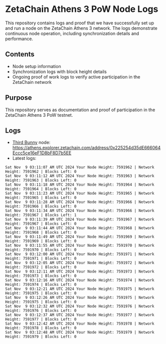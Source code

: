 # ZetaChain Athens 3 PoW Node Logs
This repository contains logs and proof that we have successfully set up and run a node on the ZetaChain Athens 3 network. The logs demonstrate continuous node operation, including synchronization details and performance.

## Contents
- Node setup information
- Synchronization logs with block height details
- Ongoing proof of work logs to verify active participation in the ZetaChain network

## Purpose
This repository serves as documentation and proof of participation in the ZetaChain Athens 3 PoW testnet.

## Logs

- [Third Bunny](https://thirdbunny.xyz/) node: https://athens.explorer.zetachain.com/address/0x225254d35dE666064Eccc5ce16eF1D8bF8D7b5EE
- Latest logs:
```
Sat Nov  9 03:11:07 AM UTC 2024 Your Node Height: 7591962 | Network Height: 7591962 | Blocks Left: 0
Sat Nov  9 03:11:12 AM UTC 2024 Your Node Height: 7591963 | Network Height: 7591963 | Blocks Left: 0
Sat Nov  9 03:11:18 AM UTC 2024 Your Node Height: 7591964 | Network Height: 7591964 | Blocks Left: 0
Sat Nov  9 03:11:23 AM UTC 2024 Your Node Height: 7591965 | Network Height: 7591965 | Blocks Left: 0
Sat Nov  9 03:11:28 AM UTC 2024 Your Node Height: 7591966 | Network Height: 7591966 | Blocks Left: 0
Sat Nov  9 03:11:34 AM UTC 2024 Your Node Height: 7591966 | Network Height: 7591967 | Blocks Left: 1
Sat Nov  9 03:11:39 AM UTC 2024 Your Node Height: 7591967 | Network Height: 7591967 | Blocks Left: 0
Sat Nov  9 03:11:44 AM UTC 2024 Your Node Height: 7591968 | Network Height: 7591968 | Blocks Left: 0
Sat Nov  9 03:11:49 AM UTC 2024 Your Node Height: 7591969 | Network Height: 7591969 | Blocks Left: 0
Sat Nov  9 03:11:55 AM UTC 2024 Your Node Height: 7591970 | Network Height: 7591970 | Blocks Left: 0
Sat Nov  9 03:12:00 AM UTC 2024 Your Node Height: 7591971 | Network Height: 7591971 | Blocks Left: 0
Sat Nov  9 03:12:05 AM UTC 2024 Your Node Height: 7591972 | Network Height: 7591972 | Blocks Left: 0
Sat Nov  9 03:12:11 AM UTC 2024 Your Node Height: 7591973 | Network Height: 7591973 | Blocks Left: 0
Sat Nov  9 03:12:16 AM UTC 2024 Your Node Height: 7591974 | Network Height: 7591974 | Blocks Left: 0
Sat Nov  9 03:12:21 AM UTC 2024 Your Node Height: 7591975 | Network Height: 7591975 | Blocks Left: 0
Sat Nov  9 03:12:26 AM UTC 2024 Your Node Height: 7591975 | Network Height: 7591975 | Blocks Left: 0
Sat Nov  9 03:12:32 AM UTC 2024 Your Node Height: 7591976 | Network Height: 7591976 | Blocks Left: 0
Sat Nov  9 03:12:37 AM UTC 2024 Your Node Height: 7591977 | Network Height: 7591977 | Blocks Left: 0
Sat Nov  9 03:12:42 AM UTC 2024 Your Node Height: 7591978 | Network Height: 7591978 | Blocks Left: 0
Sat Nov  9 03:12:48 AM UTC 2024 Your Node Height: 7591979 | Network Height: 7591979 | Blocks Left: 0
```

